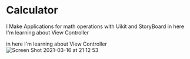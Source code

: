 # Calculator
I Make Applications for math operations with Uikit and StoryBoard
in here I'm learning about View Controller 

in here I'm learning about View Controller ![Screen Shot 2021-03-16 at 21 12 53](https://user-images.githubusercontent.com/73223828/111323367-62783f80-869c-11eb-8326-5ab69024fb6e.png)
